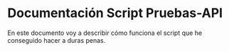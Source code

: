 # Documentación Script Pruebas-API
En este documento voy a describir cómo funciona el script que he conseguido hacer a duras penas.
## 
<!--stackedit_data:
eyJoaXN0b3J5IjpbOTgyMTcwNTYxLDgwNzkxMzY3NCwtMzMyND
U1MzYzXX0=
-->
